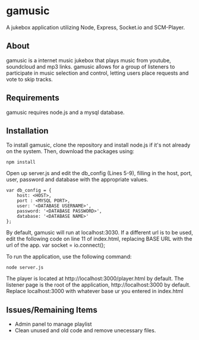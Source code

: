 gamusic
=======

A jukebox application utilizing Node, Express, Socket.io and SCM-Player.

About
-----

gamusic is a internet music jukebox that plays music from youtube, soundcloud and mp3 links.  gamusic allows for a group of
listeners to participate in music selection and control, letting users place requests and vote to skip tracks.

Requirements
------------

gamusic requires node.js and a mysql database.

Installation
------------

To install gamusic, clone the repository and install node.js if it's not already on the system.  Then, download the packages using:

    npm install

Open up server.js and edit the db_config (Lines 5-9), filling in the host, port, user, password and database with the appropriate values.

    var db_config = {
        host: <HOST>,
        port : <MYSQL PORT>,
        user: '<DATABASE USERNAME>',
        password: '<DATABASE PASSWORD>',
        database: '<DATABASE NAME>'
    };

By default, gamusic will run at localhost:3030.  If a different url is to be used, edit the following code on line 11 of index.html, replacing BASE URL with the url of the app.
    var socket = io.connect(<BASE URL>);

To run the application, use the following command:

    node server.js

The player is located at http://localhost:3000/player.html by default.  The listener page is the root of the application, http://localhost:3000 by default. Replace localhost:3000 with whatever base ur you entered in index.html

Issues/Remaining Items
----------------------
* Admin panel to manage playlist
* Clean unused and old code and remove unecessary files.